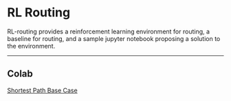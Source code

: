 # RL Routing
RL-routing provides a reinforcement learning environment for routing, a baseline for routing, and a sample jupyter notebook proposing a solution to the environment.

---

## Colab
[Shortest Path Base Case](http://colab.research.google.com/github/LukeWood/rl-routing/blob/master/notebooks/shortest-path-base-case.ipynb)
